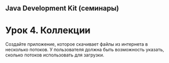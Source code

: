 ## Java Development Kit (семинары)
# Урок 4. Коллекции
Создайте приложение, которое скачивает файлы из интернета в несколько потоков.
У пользователя должна быть возможность указать, сколько потоков использовать для загрузки.